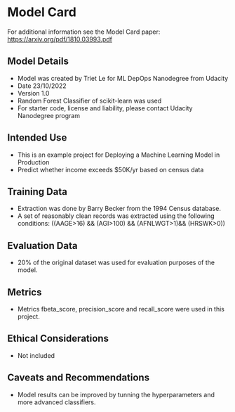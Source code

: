 # Model Card

For additional information see the Model Card paper: https://arxiv.org/pdf/1810.03993.pdf

## Model Details
- Model was created by Triet Le for ML DepOps Nanodegree from Udacity
- Date 23/10/2022
- Version 1.0
- Random Forest Classifier of scikit-learn was used
- For starter code, license and liability, please contact Udacity Nanodegree program

## Intended Use
- This is an example project for Deploying a Machine Learning Model in Production
- Predict whether income exceeds $50K/yr based on census data

## Training Data
- Extraction was done by Barry Becker from the 1994 Census database. 
- A set of reasonably clean records was extracted using the following conditions: ((AAGE>16) && (AGI>100) && (AFNLWGT>1)&& (HRSWK>0)) 

## Evaluation Data
- 20% of the original dataset was used for evaluation purposes of the model.

## Metrics
- Metrics fbeta_score, precision_score and recall_score were used in this project.

## Ethical Considerations
- Not included 

## Caveats and Recommendations
- Model results can be improved by tunning the hyperparameters and more advanced classifiers.
